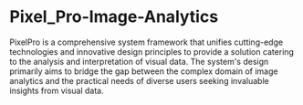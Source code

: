 # Pixel_Pro-Image-Analytics
PixelPro is a comprehensive system framework that unifies cutting-edge technologies and innovative design principles to provide a solution catering to the analysis and interpretation of visual data. The system's design primarily aims to bridge the gap between the complex domain of image analytics and the practical needs of diverse users seeking invaluable insights from visual data.



